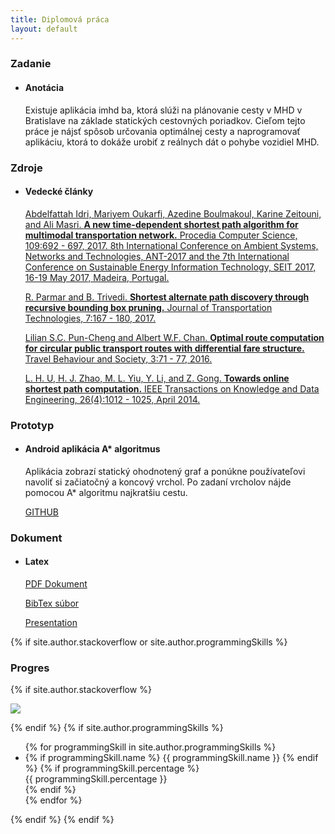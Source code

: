 ```yaml
---
title: Diplomová práca
layout: default
---
```


<div class="container-fluid">
    <div class="row-fluid">
        <div class="col-md-8">
            <h3 class="title with-icon"><span class="fa fa-book cat-title"></span>Zadanie</h3>
                <ul class="timeline">
                    <li class="timeline-inverted">
                        <div class="timeline-badge info"></div>
                        <div class="timeline-panel grid-block">
                            <div class="timeline-heading">
                                <h4 class="timeline-title"><strong>Anotácia</strong></h4>
                            </div>
                            <div class="timeline-body">
                                <p>Existuje aplikácia imhd ba, ktorá slúži na plánovanie cesty v MHD v Bratislave na základe statických cestovných poriadkov. Cieľom tejto práce je nájsť spôsob určovania optimálnej cesty a naprogramovať aplikáciu, ktorá to dokáže urobiť z reálnych dát o pohybe vozidiel MHD.</p>
                            </div>
                        </div>
                    </li>
                </ul>
                <h3 class="title with-icon"><span class="fa fa-link cat-title"></span>Zdroje</h3>
                <ul class="timeline">
                    <li class="timeline-inverted">
                        <div class="timeline-badge info"></div>
                        <div class="timeline-panel grid-block">
                            <div class="timeline-heading">
                                <h4 class="timeline-title"><strong>Vedecké články</strong></h4>
                            </div>
                            <div class="timeline-body">
                                <p class="border"><a href="https://github.com/gabikaSlani/diploma-thesis/blob/master/articles/A_new_time-dependent_shortest_path_algorithm_for_multimodal_transportation_network.pdf">
                                  Abdelfattah Idri, Mariyem Oukarfi, Azedine Boulmakoul, Karine Zeitouni, and Ali Masri. <strong>A new time-dependent shortest path algorithm for multimodal transportation network.</strong> Procedia Computer Science, 109:692 - 697, 2017. 8th International Conference on Ambient Systems, Networks and Technologies, ANT-2017 and the 7th International Conference on Sustainable Energy Information Technology, SEIT 2017, 16-19 May 2017, Madeira, Portugal.
                                </a></p>
                                <p class="border"><a href="https://github.com/gabikaSlani/diploma-thesis/blob/master/articles/Shortest_alternate_path_discovery_through_recursive_bounding_box_pruning.pdf">
                                  R. Parmar and B. Trivedi. <strong>Shortest alternate path discovery through recursive bounding box pruning.</strong> Journal of Transportation Technologies, 7:167 - 180, 2017.
                                </a></p>
                                <p class="border"><a href="https://github.com/gabikaSlani/diploma-thesis/blob/master/articles/Optimal_route_computation_for_circilar_public_transport_routes_with_differential_fare_structure.pdf">
                                  Lilian S.C. Pun-Cheng and Albert W.F. Chan. <strong>Optimal route computation for circular public transport routes with differential fare structure.</strong> Travel Behaviour and Society, 3:71 - 77, 2016.
                                </a></p>
                                <p><a href="https://github.com/gabikaSlani/diploma-thesis/blob/master/articles/Towards_Online_Shortest_Paths_Computation.pdf">
                                  L. H. U, H. J. Zhao, M. L. Yiu, Y. Li, and Z. Gong. <strong>Towards online shortest path computation.</strong> IEEE Transactions on Knowledge and Data Engineering, 26(4):1012 - 1025, April 2014.
                                </a></p>
                            </div>
                        </div>
                    </li>
                </ul>
                <h3 class="title with-icon"><span class="fa fa-mobile cat-title"></span>Prototyp</h3>
                <ul class="timeline">
                    <li class="timeline-inverted">
                        <div class="timeline-badge info"></div>
                        <div class="timeline-panel grid-block">
                            <div class="timeline-heading">
                                <h4 class="timeline-title"><strong>Android aplikácia A* algoritmus</strong></h4>
                            </div>
                            <div class="timeline-body">
                                <p>Aplikácia zobrazí statický ohodnotený graf a ponúkne používateľovi navoliť si začiatočný a koncový vrchol. Po zadaní vrcholov nájde pomocou A* algoritmu najkratšiu cestu.</p>
                                <p><a href="https://github.com/gabikaSlani/diploma-thesis/tree/master/code/shortestPathApp" target="_blank" class="link">
                                  GITHUB
                                </a></p>
                            </div>
                        </div>
                    </li>
                </ul>
                <h3 class="title with-icon"><span class="fa fa-file cat-title"></span>Dokument</h3>
                <ul class="timeline">
                    <li class="timeline-inverted">
                        <div class="timeline-badge info"></div>
                        <div class="timeline-panel grid-block">
                            <div class="timeline-heading">
                                <h4 class="timeline-title"><strong>Latex</strong></h4>
                            </div>
                            <div class="timeline-body">
                                <p><a href="https://github.com/gabikaSlani/diploma-thesis/blob/master/latex/main.pdf" class="link">
                                  PDF Dokument
                                </a></p>
                                <p><a href="https://github.com/gabikaSlani/diploma-thesis/blob/master/latex/literatura.bib" class="link">
                                  BibTex súbor
                                </a></p>
                                <p><a href="" class="link">
                                  Presentation
                                </a></p>
                            </div>
                        </div>
                    </li>
                </ul>
            </div>
        <div class="col-md-4">
            {% if site.author.stackoverflow or site.author.programmingSkills %}
                <h3 class="title with-icon"><span class="fa fa-line-chart cat-title"></span>Progres</h3>
                {% if site.author.stackoverflow %}
                <div class="grid-block">
                  <p><a href="//stackoverflow.com/users/{{ site.author.stackoverflow }}"><img src="//stackoverflow.com/users/flair/{{ site.author.stackoverflow }}.png"></a></p>
                  <ul class="list-unstyled list-stackoverflow" id="stackoverflow_questions_and_answers"></ul>
                  <script type="text/javascript">
                  $(function () {
                    var api_url_user = "//api.stackexchange.com/2.2/users/{{ site.author.stackoverflow }}/answers?pagesize=5&order=desc&sort=votes&site=stackoverflow";
                    var api_url_format_questions = "//api.stackexchange.com/2.2/questions/%question_ids%?site=stackoverflow";
                    $.get(api_url_user, function (data_user) {
                      if (!data_user) {
                        return;
                      }
                      if (!data_user.items) {
                        return;
                      }
                      if (!data_user.items.length) {
                        return;
                      }
                      var question_ids = [];
                      var complex_questions = {};
                      $.each(data_user.items, function (index, item) {
                        if (!item) {
                          return;
                        }
                        if (!item.question_id) {
                          return;
                        }
                        if (!item.answer_id) {
                          return;
                        }
                        if (!item.score) {
                          return;
                        }
                        complex_questions[item.question_id] = {
                          "question_id": item.question_id,
                          "answer_id": item.answer_id,
                          "score": humanize_score(item.score),
                          "is_accepted": item.is_accepted
                        };
                        question_ids.push(item.question_id);
                      });
                      var api_url_questions = api_url_format_questions.replace('%question_ids%', question_ids.join(';'));
                      $.get(api_url_questions, function (data_questions) {
                        if (!data_questions) {
                          return;
                        }
                        if (!data_questions.items) {
                          return;
                        }
                        if (!data_questions.items.length) {
                          return;
                        }
                        $.each(data_questions.items, function (index, item) {
                          if (!item) {
                            return;
                          }
                          if (!item.question_id) {
                            return;
                          }
                          var complex_question = complex_questions[item.question_id];
                          if (!complex_question) {
                            return;
                          }
                          complex_question.title = item.title;
                          complex_question.link = item.link;
                        });
                        render_complex_questions(complex_questions);
                      });
                    });
                  });
                  function humanize_score(score) {
                    if (!score) {
                      return;
                    }
                    if (score / 1000 > 1) {
                      return (score / 1000) + "k";
                    } else {
                      return score;
                    }
                  }
                  function render_complex_questions(complex_questions) {
                    if (!complex_questions) {
                      return;
                    }
                    complex_questions = $.map(complex_questions, function (complex_question) {
                      return [complex_question];
                    });
                    complex_questions.sort(function (a, b) {
                      return b.score - a.score;
                    });
                    $stackoverflow_questions_and_answers = $('#stackoverflow_questions_and_answers');
                    $.each(complex_questions, function (index, complex_question) {
                      var link = complex_question.link + '#answer-' + complex_question.answer_id;
                      var $li = $('<li />');
                      $('<span />')
                        .addClass('badge')
                        .addClass(complex_question.is_accepted ? 'progress-bar-success' : '')
                        .text(complex_question.score)
                        .appendTo($li);
                      $('<a />')
                        .attr('href', link)
                        .attr('target', '_blank')
                        .text(complex_question.title)
                        .appendTo($li);
                      $li.appendTo($stackoverflow_questions_and_answers);
                    });
                  }
                  </script>
                </div>
                {% endif %}
                {% if site.author.programmingSkills %}
                <div class="grid-block">
                    <ul class="list-unstyled list-skills">
                        {% for programmingSkill in site.author.programmingSkills %}
                            <li>
                                {% if programmingSkill.name %}
                                    <span class="caption-skill">{{ programmingSkill.name }}</span>
                                {% endif %}
                                {% if programmingSkill.percentage %}
                                    <div class="progress">
                                        <div class="progress-bar" style="width: {{ programmingSkill.percentage }}">
                                            <span>{{ programmingSkill.percentage }} </span>
                                        </div>
                                    </div>
                                {% endif %}
                            </li>
                        {% endfor %}
                    </ul>
                </div>
                {% endif %}
            {% endif %}
            <!-- {% if site.author.languages %}
                <div class="deviter"></div>
                <h3 class="title with-icon"><span class="fa fa-globe cat-title"></span> Language Skills</h3>
                <div class="grid-block">
                    <ul class="list-unstyled list-strip">
                        {% for language in site.author.languages %}
                            {% if language.name %}
                                {% if language.proficiency %}
                                    <li>
                                        <i class="fa fa-check"></i> <span class="badge badge-green badge-right-float">{{ language.proficiency }}</span>{{ language.name }}
                                    </li>
                                {% endif %}
                            {% endif %}
                        {% endfor %}
                    </ul>
                </div>
            {% endif %} -->
            <!-- <div class="deviter"></div>
            <h3 class="title with-icon"><span class="fa fa-location-arrow cat-title"></span> Location</h3>
            <div class="grid-block">
                <iframe src="https://www.google.com/maps/embed/v1/place?q={{ site.author.address }}&key=AIzaSyClEWLh20lxrQBFR7omuuVESviszPxONyk" width="100%" height="100%" frameborder="0" style="border:0"></iframe>
            </div> -->
        </div>
    </div>
</div>
